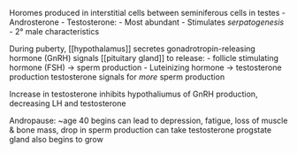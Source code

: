 Horomes produced in interstitial cells between seminiferous cells in testes
	-	Androsterone
	-	Testosterone:
		- Most abundant
		- Stimulates *serpatogenesis*
		- 2° male characteristics
		
During puberty, [[hypothalamus]] secretes gonadrotropin-releasing hormone (GnRH)
signals [[pituitary gland]] to release:
	-	follicle stimulating hormone (FSH) -> sperm production
	-	Luteinizing hormone -> testosterone production
testosterone signals for *more* sperm production

Increase in testosterone inhibits hypothaliumus of GnRH production, decreasing LH and testosterone

Andropause: ~age 40 begins
can lead to depression, fatigue, loss of muscle & bone mass, drop in sperm production
can take testosterone
progstate gland also begins to grow